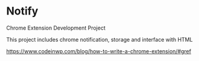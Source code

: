 # Notify
Chrome Extension Development Project 

This project includes chrome notification, storage and interface with HTML

https://www.codeinwp.com/blog/how-to-write-a-chrome-extension/#gref
